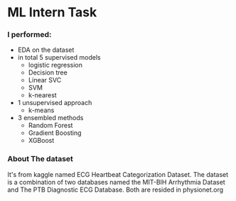 # ML Intern Task 
### I performed:
- EDA on the dataset
- in total 5 supervised models
  + logistic regression
  + Decision tree
  + Linear SVC
  + SVM
  + k-nearest
- 1 unsupervised approach
  + k-means
- 3 ensembled methods
  + Random Forest
  + Gradient Boosting
  + XGBoost
### About The dataset
<p>It's from kaggle named ECG Heartbeat Categorization Dataset. The dataset is a combination of two databases named the MIT-BIH Arrhythmia Dataset and The PTB Diagnostic ECG Database. Both are resided in physionet.org</p>
